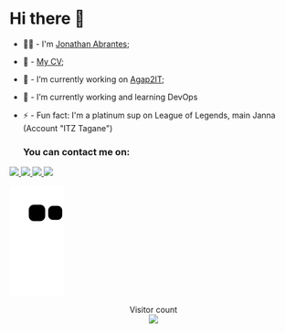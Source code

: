 # Hi there 👋

- 👩‍💻 -  I'm [Jonathan Abrantes](https://www.linkedin.com/in/iamabrantes/);
- 📄 -  [My CV](https://iamabrantes.github.io/resume);
- 🔭 -  I’m currently working on [Agap2IT](https://agap2it.pt/);
- 🌱 -  I’m currently working and learning DevOps
- ⚡  -  Fun fact: I'm a platinum sup on League of Legends, main Janna (Account "ITZ Tagane")
  
  ### You can contact me on: 
 
<div> 
  
  <a href="https://discord.gg/drZA72VW" target="_blank">
    <img src="https://img.shields.io/badge/Discord-7289DA?style=for-the-badge&logo=discord&logoColor=white" target="_blank">
  </a>
  
  <a href="mailto:jonathan.abrantesc@gmail.com">
    <img src="https://img.shields.io/badge/-Gmail-%23333?style=for-the-badge&logo=gmail&logoColor=white" target="_blank">
  </a>
  
  <a href="https://www.linkedin.com/in/jonathan-abrantes-07614a48/" target="_blank">
    <img src="https://img.shields.io/badge/-LinkedIn-%230077B5?style=for-the-badge&logo=linkedin&logoColor=white" target="_blank">
  </a> 
  
   <a href="https://wa.me/5561983611616" target="_blank">
   <img src="https://img.shields.io/badge/WhatsApp-25D366?style=for-the-badge&logo=whatsapp&logoColor=white" target="_blank">
  </a> 
 
  ![Snake animation](https://github.com/paulopelaez/paulopelaez/blob/output/github-grid-snake.svg)
  
  <p align="center"> 
  Visitor count<br>
  <img src="https://profile-counter.glitch.me/jonathanabrantes/count.svg" />
  
</p>
  
  </div>
